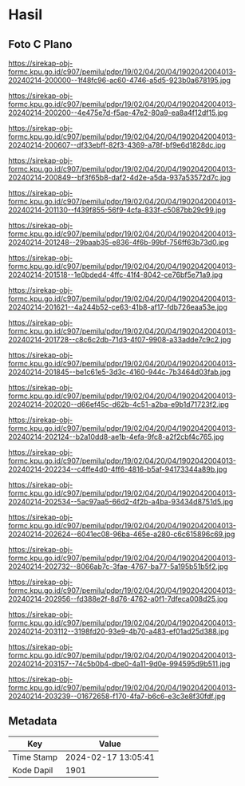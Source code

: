 # Hasil

## Foto C Plano

https://sirekap-obj-formc.kpu.go.id/c907/pemilu/pdpr/19/02/04/20/04/1902042004013-20240214-200000--1f48fc96-ac60-4746-a5d5-923b0a678195.jpg

https://sirekap-obj-formc.kpu.go.id/c907/pemilu/pdpr/19/02/04/20/04/1902042004013-20240214-200200--4e475e7d-f5ae-47e2-80a9-ea8a4f12df15.jpg

https://sirekap-obj-formc.kpu.go.id/c907/pemilu/pdpr/19/02/04/20/04/1902042004013-20240214-200607--df33ebff-82f3-4369-a78f-bf9e6d1828dc.jpg

https://sirekap-obj-formc.kpu.go.id/c907/pemilu/pdpr/19/02/04/20/04/1902042004013-20240214-200849--bf3f65b8-daf2-4d2e-a5da-937a53572d7c.jpg

https://sirekap-obj-formc.kpu.go.id/c907/pemilu/pdpr/19/02/04/20/04/1902042004013-20240214-201130--f439f855-56f9-4cfa-833f-c5087bb29c99.jpg

https://sirekap-obj-formc.kpu.go.id/c907/pemilu/pdpr/19/02/04/20/04/1902042004013-20240214-201248--29baab35-e836-4f6b-99bf-756ff63b73d0.jpg

https://sirekap-obj-formc.kpu.go.id/c907/pemilu/pdpr/19/02/04/20/04/1902042004013-20240214-201518--1e0bded4-4ffc-41f4-8042-ce76bf5e71a9.jpg

https://sirekap-obj-formc.kpu.go.id/c907/pemilu/pdpr/19/02/04/20/04/1902042004013-20240214-201621--4a244b52-ce63-41b8-af17-fdb726eaa53e.jpg

https://sirekap-obj-formc.kpu.go.id/c907/pemilu/pdpr/19/02/04/20/04/1902042004013-20240214-201728--c8c6c2db-71d3-4f07-9908-a33adde7c9c2.jpg

https://sirekap-obj-formc.kpu.go.id/c907/pemilu/pdpr/19/02/04/20/04/1902042004013-20240214-201845--be1c61e5-3d3c-4160-944c-7b3464d03fab.jpg

https://sirekap-obj-formc.kpu.go.id/c907/pemilu/pdpr/19/02/04/20/04/1902042004013-20240214-202020--d66ef45c-d62b-4c51-a2ba-e9b1d71723f2.jpg

https://sirekap-obj-formc.kpu.go.id/c907/pemilu/pdpr/19/02/04/20/04/1902042004013-20240214-202124--b2a10dd8-ae1b-4efa-9fc8-a2f2cbf4c765.jpg

https://sirekap-obj-formc.kpu.go.id/c907/pemilu/pdpr/19/02/04/20/04/1902042004013-20240214-202234--c4ffe4d0-4ff6-4816-b5af-94173344a89b.jpg

https://sirekap-obj-formc.kpu.go.id/c907/pemilu/pdpr/19/02/04/20/04/1902042004013-20240214-202534--5ac97aa5-66d2-4f2b-a4ba-93434d8751d5.jpg

https://sirekap-obj-formc.kpu.go.id/c907/pemilu/pdpr/19/02/04/20/04/1902042004013-20240214-202624--6041ec08-96ba-465e-a280-c6c615896c69.jpg

https://sirekap-obj-formc.kpu.go.id/c907/pemilu/pdpr/19/02/04/20/04/1902042004013-20240214-202732--8066ab7c-3fae-4767-ba77-5a195b51b5f2.jpg

https://sirekap-obj-formc.kpu.go.id/c907/pemilu/pdpr/19/02/04/20/04/1902042004013-20240214-202956--fd388e2f-8d76-4762-a0f1-7dfeca008d25.jpg

https://sirekap-obj-formc.kpu.go.id/c907/pemilu/pdpr/19/02/04/20/04/1902042004013-20240214-203112--3198fd20-93e9-4b70-a483-ef01ad25d388.jpg

https://sirekap-obj-formc.kpu.go.id/c907/pemilu/pdpr/19/02/04/20/04/1902042004013-20240214-203157--74c5b0b4-dbe0-4a11-9d0e-994595d9b511.jpg

https://sirekap-obj-formc.kpu.go.id/c907/pemilu/pdpr/19/02/04/20/04/1902042004013-20240214-203239--01672658-f170-4fa7-b6c6-e3c3e8f30fdf.jpg


## Metadata

| Key        | Value               |
| ---------- | ------------------- |
| Time Stamp | 2024-02-17 13:05:41 |
| Kode Dapil | 1901                |



